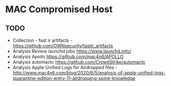 # MAC Compromised Host

## TODO
- Collection - fast ir artifacts - https://github.com/OWNsecurity/fastir_artifacts
- Analysis Review launchd jobs https://www.launchd.info/
- Analysis Apollo https://github.com/mac4n6/APOLLO
- Analysis automactc https://github.com/CrowdStrike/automactc
- Analysis Apple Unified Logs for Airdropped files - http://www.mac4n6.com/blog/2020/6/5/analysis-of-apple-unified-logs-quarantine-edition-entry-11-airdropping-some-knowledge